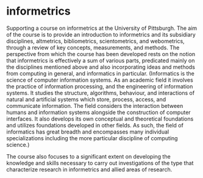 # informetrics
Supporting a course on informetrics at the University of Pittsburgh. The aim of the course is to provide an introduction to informetrics and its subsidiary disciplines, altmetrics, bibliometrics, scientometrics, and webometrics, through a review of key concepts, measurements, and methods. The perspective from which the course has been developed rests on the notion that informetrics is effectively a sum of various parts, predicated mainly on the disciplines mentioned above and also incorporating ideas and methods from computing in general, and informatics in particular. (Informatics is the science of computer information systems. As an academic field it involves the practice of information processing, and the engineering of information systems. It studies the structure, algorithms, behaviour, and interactions of natural and artificial systems which store, process, access, and communicate information. The field considers the interaction between humans and information systems alongside the construction of computer interfaces. It also develops its own conceptual and theoretical foundations and utilizes foundations developed in other fields. As such, the field of informatics has great breadth and encompasses many individual specializations including the more particular discipline of computing science.)

The course also focuses to a significant extent on developing the knowledge and skills necessary to carry out investigations of the type that characterize research in informetrics and allied areas of research.
